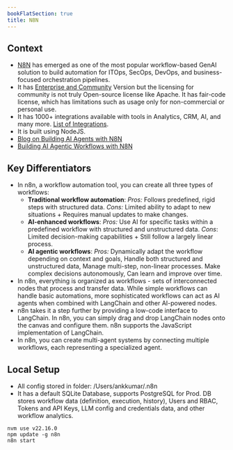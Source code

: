 ```yaml
---
bookFlatSection: true
title: N8N
---
```


## Context

- [N8N](https://n8n.io/) has emerged as one of the most popular workflow-based GenAI solution to build automation for ITOps, SecOps, DevOps, and business-focused orchestration pipelines.
- It has [Enterprise and Community](https://docs.n8n.io/hosting/community-edition-features/) Version but the licensing for community is not truly Open-source license like Apache. It has fair-code license, which has limitations such as usage only for non-commercial or personal use.
- It has 1000+ integrations available with tools in Analytics, CRM, AI, and many more. [List of Integrations](https://n8n.io/integrations/).
- It is built using NodeJS.
- [Blog on Building AI Agents with N8N](https://blog.n8n.io/ai-agents/)
- [Building AI Agentic Workflows with N8N](https://blog.n8n.io/ai-agentic-workflows/)

## Key Differentiators

- In n8n, a workflow automation tool, you can create all three types of workflows:
  - **Traditional workflow automation**: *Pros:* Follows predefined, rigid steps with structured data. *Cons:* Limited ability to adapt to new situations + Requires manual updates to make changes.
  - **AI-enhanced workflows**: *Pros:* Use AI for specific tasks within a predefined workflow with structured and unstructured data. *Cons*: Limited decision-making capabilities + Still follow a largely linear process.
  - **AI agentic workflows**: *Pros:* Dynamically adapt the workflow depending on context and goals, Handle both structured and unstructured data, Manage multi-step, non-linear processes. Make complex decisions autonomously, Can learn and improve over time.
- In n8n, everything is organized as workflows - sets of interconnected nodes that process and transfer data. While simple workflows can handle basic automations, more sophisticated workflows can act as AI agents when combined with LangChain and other AI-powered nodes.
- n8n takes it a step further by providing a low-code interface to LangChain. In n8n, you can simply drag and drop LangChain nodes onto the canvas and configure them. n8n supports the JavaScript implementation of LangChain.
- In n8n, you can create multi-agent systems by connecting multiple workflows, each representing a specialized agent.

## Local Setup

- All config stored in folder: /Users/ankkumar/.n8n
- It has a default SQLite Database, supports PostgreSQL for Prod. DB stores workflow data (definition, execution, history), Users and RBAC, Tokens and API Keys, LLM config and credentials data, and other workflow analytics.

```
nvm use v22.16.0
npm update -g n8n  
n8n start   
```